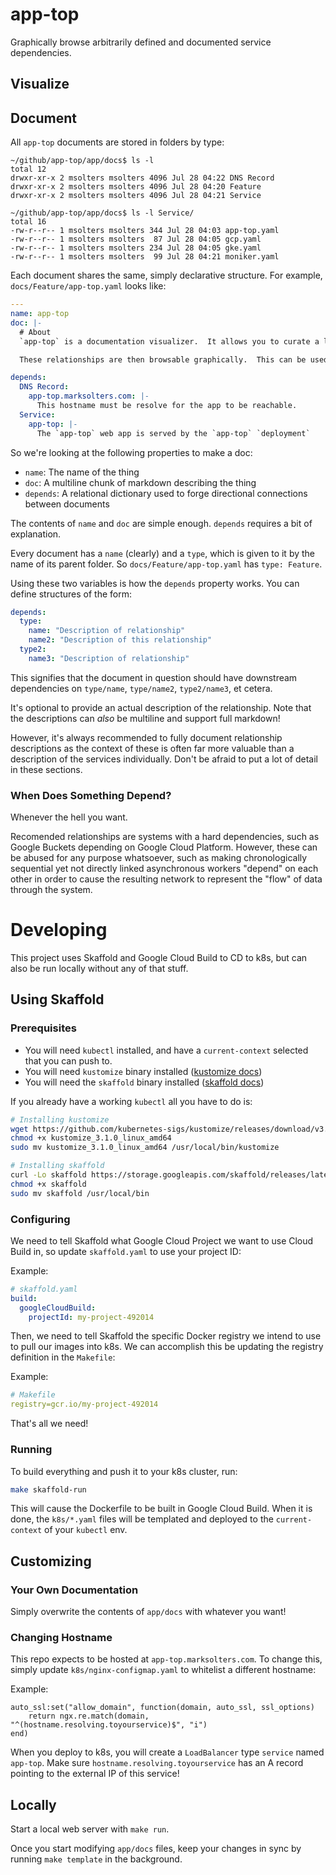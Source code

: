 # app-top
Graphically browse arbitrarily defined and documented service dependencies.

## Visualize

## Document
All `app-top` documents are stored in folders by type:
```
~/github/app-top/app/docs$ ls -l
total 12
drwxr-xr-x 2 msolters msolters 4096 Jul 28 04:22 DNS Record
drwxr-xr-x 2 msolters msolters 4096 Jul 28 04:20 Feature
drwxr-xr-x 2 msolters msolters 4096 Jul 28 04:21 Service
```

```
~/github/app-top/app/docs$ ls -l Service/
total 16
-rw-r--r-- 1 msolters msolters 344 Jul 28 04:03 app-top.yaml
-rw-r--r-- 1 msolters msolters  87 Jul 28 04:05 gcp.yaml
-rw-r--r-- 1 msolters msolters 234 Jul 28 04:05 gke.yaml
-rw-r--r-- 1 msolters msolters  99 Jul 28 04:21 moniker.yaml
```

Each document shares the same, simply declarative structure.  For example, `docs/Feature/app-top.yaml` looks like:
```yaml
---
name: app-top
doc: |-
  # About
  `app-top` is a documentation visualizer.  It allows you to curate a library of YAML files which may contain declarative relationship information.

  These relationships are then browsable graphically.  This can be used for illustrating cloud computing topologies and systems at an architectural yet easily accessible level.

depends:
  DNS Record:
    app-top.marksolters.com: |-
      This hostname must be resolve for the app to be reachable.
  Service:
    app-top: |-
      The `app-top` web app is served by the `app-top` `deployment`

```

So we're looking at the following properties to make a doc:
*  `name`: The name of the thing
*  `doc`: A multiline chunk of markdown describing the thing
*  `depends`: A relational dictionary used to forge directional connections between documents

The contents of `name` and `doc` are simple enough.  `depends` requires a bit of explanation.

Every document has a `name` (clearly) and a `type`, which is given to it by the name of its parent folder.  So `docs/Feature/app-top.yaml` has `type: Feature`.

Using these two variables is how the `depends` property works.  You can define structures of the form:

```yaml
depends:
  type:
    name: "Description of relationship"
    name2: "Description of this relationship"
  type2:
    name3: "Description of relationship"
```

This signifies that the document in question should have downstream dependencies on `type/name`, `type/name2`, `type2/name3`, et cetera.

It's optional to provide an actual description of the relationship.  Note that the descriptions can *also* be multiline and support full markdown!

However, it's always recommended to fully document relationship descriptions as the context of these is often far more valuable than a description of the services individually.  Don't be afraid to put a lot of detail in these sections.

### When Does Something Depend?
Whenever the hell you want.

Recomended relationships are systems with a hard dependencies, such as Google Buckets depending on Google Cloud Platform.  However, these can be abused for any purpose whatsoever, such as making chronologically sequential yet not directly linked asynchronous workers "depend" on each other in order to cause the resulting network to represent the "flow" of data through the system.

# Developing
This project uses Skaffold and Google Cloud Build to CD to k8s, but can also be run locally without any of that stuff.

## Using Skaffold
### Prerequisites
*  You will need `kubectl` installed, and have a `current-context` selected that you can push to.
*  You will need `kustomize` binary installed ([kustomize docs](https://github.com/kubernetes-sigs/kustomize/blob/master/docs/INSTALL.md))
*  You will need the `skaffold` binary installed ([skaffold docs](https://skaffold.dev/docs/getting-started/))

If you already have a working `kubectl` all you have to do is:

```bash
# Installing kustomize
wget https://github.com/kubernetes-sigs/kustomize/releases/download/v3.1.0/kustomize_3.1.0_linux_amd64
chmod +x kustomize_3.1.0_linux_amd64
sudo mv kustomize_3.1.0_linux_amd64 /usr/local/bin/kustomize

# Installing skaffold
curl -Lo skaffold https://storage.googleapis.com/skaffold/releases/latest/skaffold-linux-amd64
chmod +x skaffold
sudo mv skaffold /usr/local/bin
```

### Configuring
We need to tell Skaffold what Google Cloud Project we want to use Cloud Build in, so update `skaffold.yaml` to use your project ID:

Example:
```yaml
# skaffold.yaml
build:
  googleCloudBuild:
    projectId: my-project-492014
```

Then, we need to tell Skaffold the specific Docker registry we intend to use to pull our images into k8s.  We can accomplish this be updating the registry definition in the `Makefile`:

Example:
```yaml
# Makefile
registry=gcr.io/my-project-492014
```

That's all we need!

### Running
To build everything and push it to your k8s cluster, run:

```bash
make skaffold-run
```

This will cause the Dockerfile to be built in Google Cloud Build.  When it is done, the `k8s/*.yaml` files will be templated and deployed to the `current-context` of your `kubectl` env.

## Customizing
### Your Own Documentation
Simply overwrite the contents of `app/docs` with whatever you want!

### Changing Hostname
This repo expects to be hosted at `app-top.marksolters.com`.  To change this, simply update `k8s/nginx-configmap.yaml` to whitelist a different hostname:

Example:
```
auto_ssl:set("allow_domain", function(domain, auto_ssl, ssl_options)
    return ngx.re.match(domain, "^(hostname.resolving.toyourservice)$", "i")
end)
```

When you deploy to k8s, you will create a `LoadBalancer` type `service` named `app-top`.  Make sure `hostname.resolving.toyourservice` has an A record pointing to the external IP of this service!

## Locally
Start a local web server with `make run`.

Once you start modifying `app/docs` files, keep your changes in sync by running `make template` in the background.

